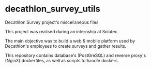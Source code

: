 # decathlon_survey_utils
Decathlon Survey project's miscellaneous files

This project was realised during an internship at Solutec.

The main objective was to build a web & mobile platform used by Decathlon's employees to create surveys and gather results.

This repository contains database's (PostGreSQL) and reverse proxy's (NginX) dockerfiles, as well as scripts to handle dockers.
